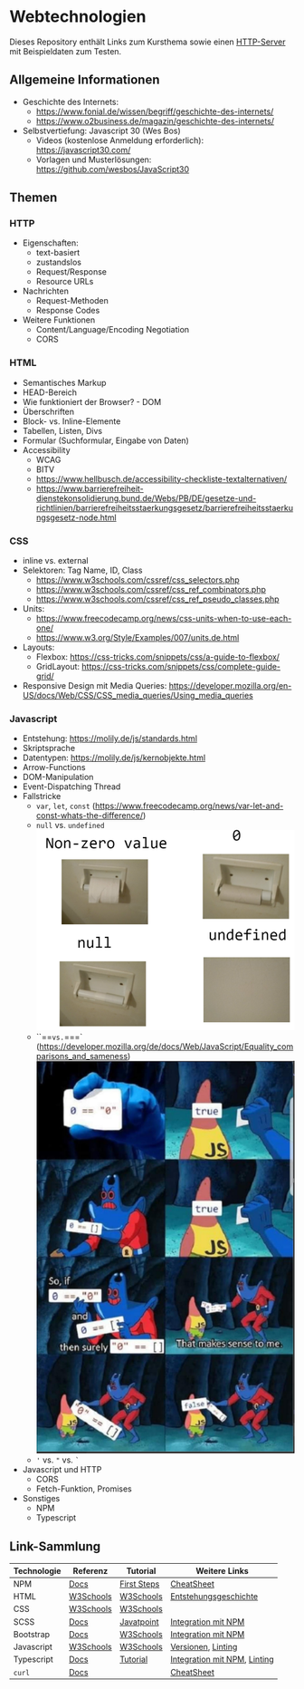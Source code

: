 # Webtechnologien

Dieses Repository enthält Links zum Kursthema sowie einen [HTTP-Server](http-server) mit Beispieldaten zum Testen.

## Allgemeine Informationen

- Geschichte des Internets:
  - https://www.fonial.de/wissen/begriff/geschichte-des-internets/
  - https://www.o2business.de/magazin/geschichte-des-internets/
- Selbstvertiefung: Javascript 30 (Wes Bos)
  - Videos (kostenlose Anmeldung erforderlich): https://javascript30.com/ 
  - Vorlagen und Musterlösungen: https://github.com/wesbos/JavaScript30

## Themen

### HTTP

- Eigenschaften:
  - text-basiert
  - zustandslos
  - Request/Response
  - Resource URLs
- Nachrichten
  - Request-Methoden
  - Response Codes
- Weitere Funktionen
  - Content/Language/Encoding Negotiation
  - CORS

### HTML
- Semantisches Markup
- HEAD-Bereich
- Wie funktioniert der Browser? - DOM
- Überschriften
- Block- vs. Inline-Elemente
- Tabellen, Listen, Divs
- Formular (Suchformular, Eingabe von Daten)
- Accessibility
  - WCAG
  - BITV
  - https://www.hellbusch.de/accessibility-checkliste-textalternativen/
  - https://www.barrierefreiheit-dienstekonsolidierung.bund.de/Webs/PB/DE/gesetze-und-richtlinien/barrierefreiheitsstaerkungsgesetz/barrierefreiheitsstaerkungsgesetz-node.html

### CSS
- inline vs. external
- Selektoren: Tag Name, ID, Class
  - https://www.w3schools.com/cssref/css_selectors.php
  - https://www.w3schools.com/cssref/css_ref_combinators.php
  - https://www.w3schools.com/cssref/css_ref_pseudo_classes.php
- Units: 
  - https://www.freecodecamp.org/news/css-units-when-to-use-each-one/
  - https://www.w3.org/Style/Examples/007/units.de.html
- Layouts:
  - Flexbox: https://css-tricks.com/snippets/css/a-guide-to-flexbox/
  - GridLayout: https://css-tricks.com/snippets/css/complete-guide-grid/
- Responsive Design mit Media Queries: https://developer.mozilla.org/en-US/docs/Web/CSS/CSS_media_queries/Using_media_queries

### Javascript

- Entstehung: https://molily.de/js/standards.html
- Skriptsprache
- Datentypen: https://molily.de/js/kernobjekte.html
- Arrow-Functions
- DOM-Manipulation
- Event-Dispatching Thread
- Fallstricke
  - `var`, `let`, `const` (https://www.freecodecamp.org/news/var-let-and-const-whats-the-difference/)
  - `null` vs. `undefined` ![img.png](images/js_null_undefined.png)
  - ``==` vs. `===` (https://developer.mozilla.org/de/docs/Web/JavaScript/Equality_comparisons_and_sameness) ![Equality](images/js_equality.png)
  - `'` vs. `"` vs. `` ` ``
- Javascript und HTTP
  - CORS
  - Fetch-Funktion, Promises
- Sonstiges
  - NPM
  - Typescript

## Link-Sammlung

| Technologie | Referenz                                                 | Tutorial                                                              | Weitere Links                                                                                             |
|-------------|----------------------------------------------------------|-----------------------------------------------------------------------|-----------------------------------------------------------------------------------------------------------| 
| NPM         | [Docs](https://docs.npmjs.com/)                          | [First Steps](https://github.com/ueberfuhr-tutorials/npm-first-steps) | [CheatSheet](https://devhints.io/npm)                                                                     |
| HTML        | [W3Schools](https://www.w3schools.com/tags/default.asp)  | [W3Schools](https://www.w3schools.com/Html/)                          | [Entstehungsgeschichte](https://wiki.selfhtml.org/wiki/HTML/Tutorials/Entstehung_und_Entwicklung)         |
| CSS         | [W3Schools](https://www.w3schools.com/cssref/index.php)  | [W3Schools](https://www.w3schools.com/css/default.asp)                |                                                                                                           |
| SCSS        | [Docs](https://sass-lang.com/documentation/syntax/#scss) | [Javatpoint](https://www.javatpoint.com/sass-tutorial)                | [Integration mit NPM](https://www.npmjs.com/package/scss)                                                 |
| Bootstrap   | [Docs](https://getbootstrap.com/docs/)                   | [W3Schools](https://www.w3schools.com/bootstrap5/)                    | [Integration mit NPM](https://getbootstrap.com/docs/5.3/getting-started/download/#npm)                    |
| Javascript  | [W3Schools](https://www.w3schools.com/jsref/default.asp) | [W3Schools](https://www.w3schools.com/js/default.asp)                 | [Versionen](https://www.w3schools.com/js/js_versions.asp), [Linting](https://eslint.org/)                 |
| Typescript  | [Docs](https://www.typescriptlang.org/docs/)             | [Tutorial](https://www.typescripttutorial.net/)                       | [Integration mit NPM](https://www.typescriptlang.org/download/), [Linting](https://typescript-eslint.io/) |
| `curl`      | [Docs](https://curl.se/docs/)                            |                                                                       | [CheatSheet](https://devhints.io/curl)                                                                    |
